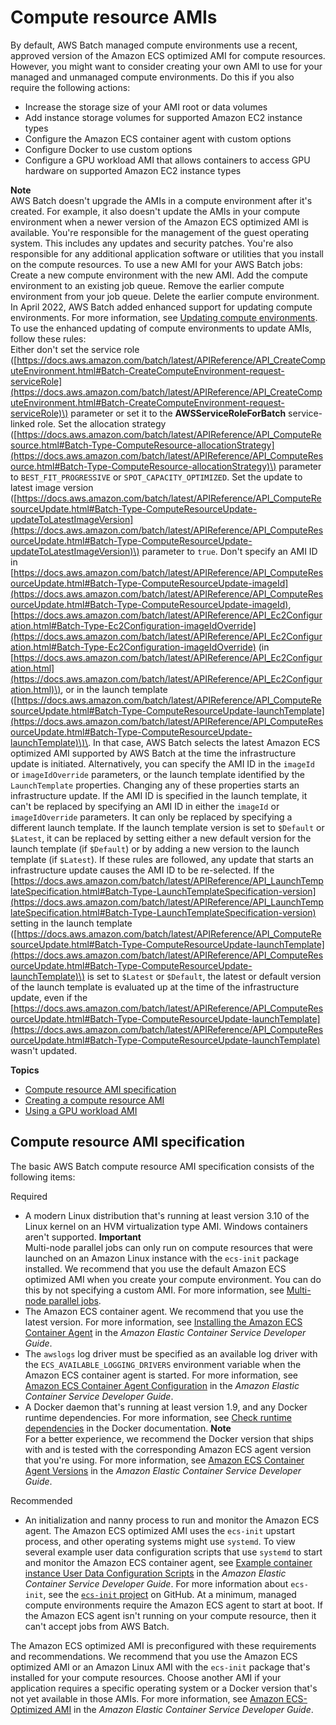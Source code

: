 # Compute resource AMIs<a name="compute_resource_AMIs"></a>

By default, AWS Batch managed compute environments use a recent, approved version of the Amazon ECS optimized AMI for compute resources\. However, you might want to consider creating your own AMI to use for your managed and unmanaged compute environments\. Do this if you also require the following actions:
+ Increase the storage size of your AMI root or data volumes
+ Add instance storage volumes for supported Amazon EC2 instance types
+ Configure the Amazon ECS container agent with custom options
+ Configure Docker to use custom options
+ Configure a GPU workload AMI that allows containers to access GPU hardware on supported Amazon EC2 instance types

**Note**  
AWS Batch doesn't upgrade the AMIs in a compute environment after it's created\. For example, it also doesn't update the AMIs in your compute environment when a newer version of the Amazon ECS optimized AMI is available\. You're responsible for the management of the guest operating system\. This includes any updates and security patches\. You're also responsible for any additional application software or utilities that you install on the compute resources\. To use a new AMI for your AWS Batch jobs:  
Create a new compute environment with the new AMI\.
Add the compute environment to an existing job queue\.
Remove the earlier compute environment from your job queue\.
Delete the earlier compute environment\.
In April 2022, AWS Batch added enhanced support for updating compute environments\. For more information, see [Updating compute environments](updating-compute-environments.md)\. To use the enhanced updating of compute environments to update AMIs, follow these rules:  
Either don't set the service role \([https://docs.aws.amazon.com/batch/latest/APIReference/API_CreateComputeEnvironment.html#Batch-CreateComputeEnvironment-request-serviceRole](https://docs.aws.amazon.com/batch/latest/APIReference/API_CreateComputeEnvironment.html#Batch-CreateComputeEnvironment-request-serviceRole)\) parameter or set it to the **AWSServiceRoleForBatch** service\-linked role\.
Set the allocation strategy \([https://docs.aws.amazon.com/batch/latest/APIReference/API_ComputeResource.html#Batch-Type-ComputeResource-allocationStrategy](https://docs.aws.amazon.com/batch/latest/APIReference/API_ComputeResource.html#Batch-Type-ComputeResource-allocationStrategy)\) parameter to `BEST_FIT_PROGRESSIVE` or `SPOT_CAPACITY_OPTIMIZED`\.
Set the update to latest image version \([https://docs.aws.amazon.com/batch/latest/APIReference/API_ComputeResourceUpdate.html#Batch-Type-ComputeResourceUpdate-updateToLatestImageVersion](https://docs.aws.amazon.com/batch/latest/APIReference/API_ComputeResourceUpdate.html#Batch-Type-ComputeResourceUpdate-updateToLatestImageVersion)\) parameter to `true`\.
Don't specify an AMI ID in [https://docs.aws.amazon.com/batch/latest/APIReference/API_ComputeResourceUpdate.html#Batch-Type-ComputeResourceUpdate-imageId](https://docs.aws.amazon.com/batch/latest/APIReference/API_ComputeResourceUpdate.html#Batch-Type-ComputeResourceUpdate-imageId), [https://docs.aws.amazon.com/batch/latest/APIReference/API_Ec2Configuration.html#Batch-Type-Ec2Configuration-imageIdOverride](https://docs.aws.amazon.com/batch/latest/APIReference/API_Ec2Configuration.html#Batch-Type-Ec2Configuration-imageIdOverride) \(in [https://docs.aws.amazon.com/batch/latest/APIReference/API_Ec2Configuration.html](https://docs.aws.amazon.com/batch/latest/APIReference/API_Ec2Configuration.html)\), or in the launch template \([https://docs.aws.amazon.com/batch/latest/APIReference/API_ComputeResourceUpdate.html#Batch-Type-ComputeResourceUpdate-launchTemplate](https://docs.aws.amazon.com/batch/latest/APIReference/API_ComputeResourceUpdate.html#Batch-Type-ComputeResourceUpdate-launchTemplate)\)\. In that case, AWS Batch selects the latest Amazon ECS optimized AMI supported by AWS Batch at the time the infrastructure update is initiated\. Alternatively, you can specify the AMI ID in the `imageId` or `imageIdOverride` parameters, or the launch template identified by the `LaunchTemplate` properties\. Changing any of these properties starts an infrastructure update\. If the AMI ID is specified in the launch template, it can't be replaced by specifying an AMI ID in either the `imageId` or `imageIdOverride` parameters\. It can only be replaced by specifying a different launch template\. If the launch template version is set to `$Default` or `$Latest`, it can be replaced by setting either a new default version for the launch template \(if `$Default`\) or by adding a new version to the launch template \(if `$Latest`\)\.
If these rules are followed, any update that starts an infrastructure update causes the AMI ID to be re\-selected\. If the [https://docs.aws.amazon.com/batch/latest/APIReference/API_LaunchTemplateSpecification.html#Batch-Type-LaunchTemplateSpecification-version](https://docs.aws.amazon.com/batch/latest/APIReference/API_LaunchTemplateSpecification.html#Batch-Type-LaunchTemplateSpecification-version) setting in the launch template \([https://docs.aws.amazon.com/batch/latest/APIReference/API_ComputeResourceUpdate.html#Batch-Type-ComputeResourceUpdate-launchTemplate](https://docs.aws.amazon.com/batch/latest/APIReference/API_ComputeResourceUpdate.html#Batch-Type-ComputeResourceUpdate-launchTemplate)\) is set to `$Latest` or `$Default`, the latest or default version of the launch template is evaluated up at the time of the infrastructure update, even if the [https://docs.aws.amazon.com/batch/latest/APIReference/API_ComputeResourceUpdate.html#Batch-Type-ComputeResourceUpdate-launchTemplate](https://docs.aws.amazon.com/batch/latest/APIReference/API_ComputeResourceUpdate.html#Batch-Type-ComputeResourceUpdate-launchTemplate) wasn't updated\.

**Topics**
+ [Compute resource AMI specification](#batch-ami-spec)
+ [Creating a compute resource AMI](create-batch-ami.md)
+ [Using a GPU workload AMI](batch-gpu-ami.md)

## Compute resource AMI specification<a name="batch-ami-spec"></a>

The basic AWS Batch compute resource AMI specification consists of the following items:

Required

 
+ A modern Linux distribution that's running at least version 3\.10 of the Linux kernel on an HVM virtualization type AMI\. Windows containers aren't supported\.
**Important**  
Multi\-node parallel jobs can only run on compute resources that were launched on an Amazon Linux instance with the `ecs-init` package installed\. We recommend that you use the default Amazon ECS optimized AMI when you create your compute environment\. You can do this by not specifying a custom AMI\. For more information, see [Multi\-node parallel jobs](multi-node-parallel-jobs.md)\.
+ The Amazon ECS container agent\. We recommend that you use the latest version\. For more information, see [Installing the Amazon ECS Container Agent](https://docs.aws.amazon.com/AmazonECS/latest/developerguide/ecs-agent-install.html) in the *Amazon Elastic Container Service Developer Guide*\.
+ The `awslogs` log driver must be specified as an available log driver with the `ECS_AVAILABLE_LOGGING_DRIVERS` environment variable when the Amazon ECS container agent is started\. For more information, see [Amazon ECS Container Agent Configuration](https://docs.aws.amazon.com/AmazonECS/latest/developerguide/ecs-agent-config.html) in the *Amazon Elastic Container Service Developer Guide*\. 
+ A Docker daemon that's running at least version 1\.9, and any Docker runtime dependencies\. For more information, see [Check runtime dependencies](https://docs.docker.com/engine/installation/binaries/#check-runtime-dependencies) in the Docker documentation\.
**Note**  
For a better experience, we recommend the Docker version that ships with and is tested with the corresponding Amazon ECS agent version that you're using\. For more information, see [Amazon ECS Container Agent Versions](https://docs.aws.amazon.com/AmazonECS/latest/developerguide/container_agent_versions.html) in the *Amazon Elastic Container Service Developer Guide*\.

Recommended

 
+ An initialization and nanny process to run and monitor the Amazon ECS agent\. The Amazon ECS optimized AMI uses the `ecs-init` upstart process, and other operating systems might use `systemd`\. To view several example user data configuration scripts that use `systemd` to start and monitor the Amazon ECS container agent, see [Example container instance User Data Configuration Scripts](https://docs.aws.amazon.com/AmazonECS/latest/developerguide/example_user_data_scripts.html) in the *Amazon Elastic Container Service Developer Guide*\. For more information about `ecs-init`, see the [`ecs-init` project](https://github.com/aws/amazon-ecs-init) on GitHub\. At a minimum, managed compute environments require the Amazon ECS agent to start at boot\. If the Amazon ECS agent isn't running on your compute resource, then it can't accept jobs from AWS Batch\. 

The Amazon ECS optimized AMI is preconfigured with these requirements and recommendations\. We recommend that you use the Amazon ECS optimized AMI or an Amazon Linux AMI with the `ecs-init` package that's installed for your compute resources\. Choose another AMI if your application requires a specific operating system or a Docker version that's not yet available in those AMIs\. For more information, see [Amazon ECS\-Optimized AMI](https://docs.aws.amazon.com/AmazonECS/latest/developerguide/ecs-optimized_AMI.html) in the *Amazon Elastic Container Service Developer Guide*\.